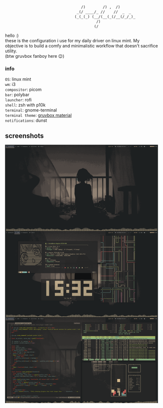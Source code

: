                                        /)        /) ,  /)       
                                     _(/ ____/_ //    //  _  _  
                                    (_(_(_) (__/(__(_(/__(/_/_)_
                                              /)                
                                             (/ 

hello :) \
these is the configuration i use for my daily driver on linux mint. My objective is to build a comfy and minimalistic workflow that doesn't sacrifice utility. \
(btw gruvbox fanboy here 😉)

### info
`OS`: linux mint \
`wm`: i3 \
`compositor`: picom \
`bar`: polybar \
`launcher`: rofi \
`shell`: zsh with p10k \
`terminal`: gnome-terminal \
`terminal theme`: [gruvbox material](https://github.com/Gogh-Co/Gogh/blob/master/themes/Gruvbox%20Material.yml) \
`notifications`: dunst

## screenshots
![screen](https://raw.githubusercontent.com/korosenpai/dotfiles/main/.screenshots/combined.png)
